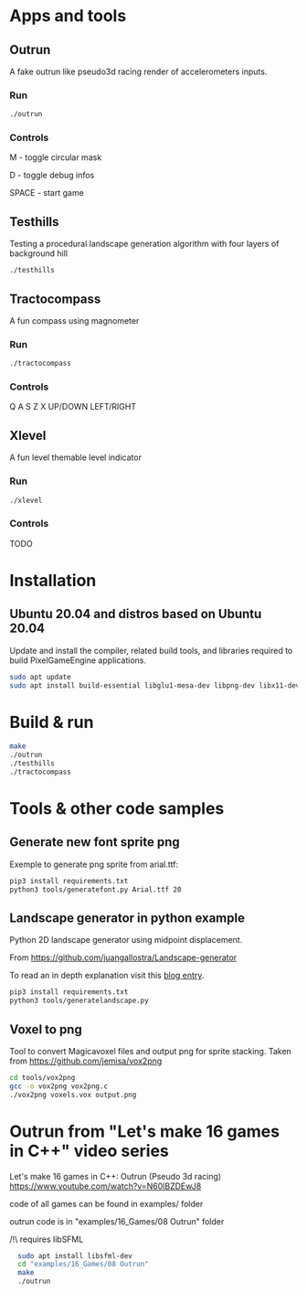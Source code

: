 # Apps and tools

## Outrun

  A fake outrun like pseudo3d racing render of accelerometers inputs.

### Run
 ```bash
 ./outrun
 ```
### Controls

  M - toggle circular mask

  D - toggle debug infos

  SPACE - start game

## Testhills

Testing a procedural landscape generation algorithm with four layers of background hill

 ```bash
 ./testhills
 ```

## Tractocompass

A fun compass using magnometer

### Run
 ```bash
 ./tractocompass
 ```

### Controls

Q
A
S
Z
X
UP/DOWN
LEFT/RIGHT

## Xlevel

A fun level themable level indicator

### Run
 ```bash
 ./xlevel
 ```
### Controls
TODO

# Installation

## Ubuntu 20.04 and distros based on Ubuntu 20.04

Update and install the compiler, related build tools, and libraries required to build PixelGameEngine applications.

 ```bash
sudo apt update
sudo apt install build-essential libglu1-mesa-dev libpng-dev libx11-dev libpng-dev
``` 
# Build & run

 ```bash
make
./outrun
./testhills
./tractocompass
```

# Tools & other code samples

## Generate new font sprite png

Exemple to generate png sprite from arial.ttf:

```bash
pip3 install requirements.txt
python3 tools/generatefont.py Arial.ttf 20
```
## Landscape generator in python example

Python 2D landscape generator using midpoint displacement.

From https://github.com/juangallostra/Landscape-generator

To read an in depth explanation visit this [blog entry](https://bitesofcode.wordpress.com/2016/12/23/landscape-generation-using-midpoint-displacement/).

```bash
pip3 install requirements.txt
python3 tools/generatelandscape.py
```

## Voxel to png

Tool to convert Magicavoxel files and output png for sprite stacking.
Taken from https://github.com/jemisa/vox2png

```bash
cd tools/vox2png
gcc -o vox2png vox2png.c
./vox2png voxels.vox output.png
```


# Outrun from "Let's make 16 games in C++" video series

Let's make 16 games in C++: Outrun (Pseudo 3d racing)
https://www.youtube.com/watch?v=N60lBZDEwJ8

code of all games can be found in examples/ folder

outrun code is in "examples/16_Games/08 Outrun" folder

/!\ requires libSFML

```bash
  sudo apt install libsfml-dev
  cd "examples/16_Games/08 Outrun"   
  make
  ./outrun
```
